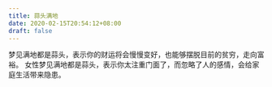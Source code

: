 ```yaml
---
title: 蒜头满地
date: 2020-02-15T20:54:12+08:00
draft: false
---
```


梦见满地都是蒜头，表示你的财运将会慢慢变好，也能够摆脱目前的贫穷，走向富裕。
女性梦见满地都是蒜头，表示你太注重门面了，而忽略了人的感情，会给家庭生活带来隐患。
